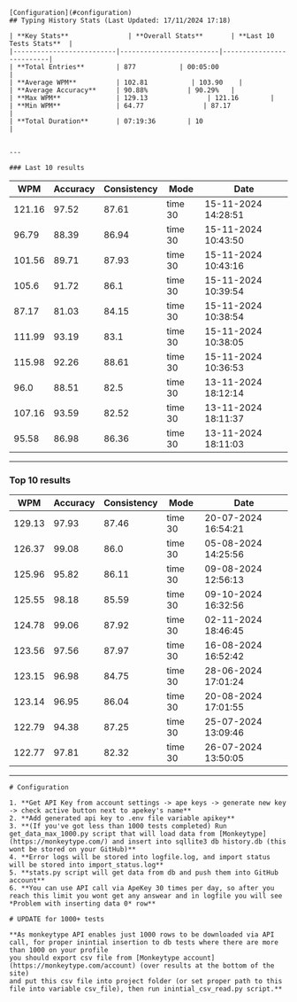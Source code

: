 
    [Configuration](#configuration)
    ## Typing History Stats (Last Updated: 17/11/2024 17:18)

    | **Key Stats**               | **Overall Stats**       | **Last 10 Tests Stats**  |
    |--------------------------|-------------------------|--------------------------|
    | **Total Entries**        | 877           | 00:05:00                       |
    | **Average WPM**          | 102.81           | 103.90    |
    | **Average Accuracy**     | 90.88%          | 90.29%   |
    | **Max WPM**              | 129.13               | 121.16        |
    | **Min WPM**              | 64.77               | 87.17                        |
    | **Total Duration**       | 07:19:36        | 10                        |


    ---

    ### Last 10 results

| WPM | Accuracy | Consistency | Mode | Date |
| --- | -------- | ----------- | ---- | --------- |
| 121.16 | 97.52 | 87.61 | time 30 | 15-11-2024 14:28:51 |
| 96.79 | 88.39 | 86.94 | time 30 | 15-11-2024 10:43:50 |
| 101.56 | 89.71 | 87.93 | time 30 | 15-11-2024 10:43:16 |
| 105.6 | 91.72 | 86.1 | time 30 | 15-11-2024 10:39:54 |
| 87.17 | 81.03 | 84.15 | time 30 | 15-11-2024 10:38:54 |
| 111.99 | 93.19 | 83.1 | time 30 | 15-11-2024 10:38:05 |
| 115.98 | 92.26 | 88.61 | time 30 | 15-11-2024 10:36:53 |
| 96.0 | 88.51 | 82.5 | time 30 | 13-11-2024 18:12:14 |
| 107.16 | 93.59 | 82.52 | time 30 | 13-11-2024 18:11:37 |
| 95.58 | 86.98 | 86.36 | time 30 | 13-11-2024 18:11:03 |


 --- 

### Top 10 results

| WPM | Accuracy | Consistency | Mode | Date |
| --- | -------- | ----------- | ---- | --------- |
| 129.13 | 97.93 | 87.46 | time 30 | 20-07-2024 16:54:21 |
| 126.37 | 99.08 | 86.0 | time 30 | 05-08-2024 14:25:56 |
| 125.96 | 95.82 | 86.11 | time 30 | 09-08-2024 12:56:13 |
| 125.55 | 98.18 | 85.59 | time 30 | 09-10-2024 16:32:56 |
| 124.78 | 99.06 | 87.92 | time 30 | 02-11-2024 18:46:45 |
| 123.56 | 97.56 | 87.97 | time 30 | 16-08-2024 16:52:42 |
| 123.15 | 96.98 | 84.75 | time 30 | 28-06-2024 17:01:24 |
| 123.14 | 96.95 | 86.04 | time 30 | 20-08-2024 17:01:55 |
| 122.79 | 94.38 | 87.25 | time 30 | 25-07-2024 13:09:46 |
| 122.77 | 97.81 | 82.32 | time 30 | 26-07-2024 13:50:05 |


 --- 


    # Configuration

    1. **Get API Key from account settings -> ape keys -> generate new key -> check active button next to apekey's name**
    2. **Add generated api key to .env file variable apikey**
    3. **(If you've got less than 1000 tests completed) Run get_data_max_1000.py script that will load data from [Monkeytype](https://monkeytype.com/) and insert into sqllite3 db history.db (this wont be stored on your GitHub)**
    4. **Error logs will be stored into logfile.log, and import status will be stored into import_status.log**
    5. **stats.py script will get data from db and push them into GitHub account**
    6. **You can use API call via ApeKey 30 times per day, so after you reach this limit you wont get any answear and in logfile you will see *Problem with inserting data 0* row**

    # UPDATE for 1000+ tests
        
    **As monkeytype API enables just 1000 rows to be downloaded via API call, for proper inintial insertion to db tests where there are more than 1000 on your profile
    you should export csv file from [Monkeytype account](https://monkeytype.com/account) (over results at the bottom of the site)
    and put this csv file into project folder (or set proper path to this file into variable csv_file), then run inintial_csv_read.py script.**
        